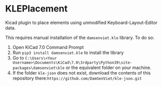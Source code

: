 # KLEPlacement

Kicad plugin to place elements using unmodified Keyboard-Layout-Editor data.

This requires manual installation of the `damsenviet.kle` library. To do so:

1. Open KiCad 7.0 Command Prompt
2. Run `pip3 install damsenviet.kle` to install the library
3. Go to `C:\Users\<Your Username>\Documents\KiCad\7.0\3rdparty\Python39\site-packages\damsenviet\kle` or the equivalent folder on your machine.
4. If the folder `kle-json` does not exist, download the contents of this repository there:`https://github.com/DamSenViet/kle-json.git`
